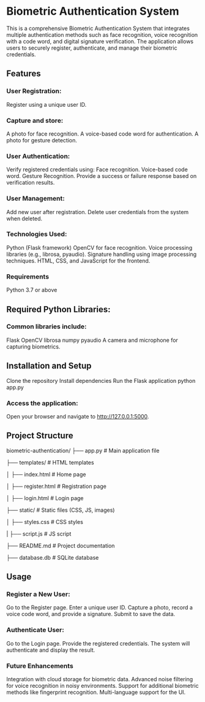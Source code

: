 # Biometric Authentication System

This is a comprehensive Biometric Authentication System that integrates multiple authentication methods such as face recognition, voice recognition with a code word, and digital signature verification. The application allows users to securely register, authenticate, and manage their biometric credentials.

## Features
### User Registration:
Register using a unique user ID.

### Capture and store:
A photo for face recognition.
A voice-based code word for authentication.
A photo for gesture detection.

### User Authentication:
Verify registered credentials using:
Face recognition.
Voice-based code word.
Gesture Recognition.
Provide a success or failure response based on verification results.

### User Management:
Add new user after registration.
Delete user credentials from the system when deleted.

### Technologies Used:
Python (Flask framework)
OpenCV for face recognition.
Voice processing libraries (e.g., librosa, pyaudio).
Signature handling using image processing techniques.
HTML, CSS, and JavaScript for the frontend.

### Requirements
Python 3.7 or above
## Required Python Libraries:

### Common libraries include:
Flask
OpenCV
librosa
numpy
pyaudio
A camera and microphone for capturing biometrics.

## Installation and Setup
Clone the repository
Install dependencies
Run the Flask application python app.py

### Access the application:
Open your browser and navigate to http://127.0.0.1:5000.

## Project Structure
biometric-authentication/
├── app.py                   # Main application file

├── templates/               # HTML templates

│   ├── index.html           # Home page

│   ├── register.html        # Registration page

│   ├── login.html           # Login page

├── static/                  # Static files (CSS, JS, images)

│   ├── styles.css           # CSS styles

|   ├── script.js            # JS script

├── README.md                # Project documentation

├── database.db              # SQLite database

## Usage
### Register a New User:
Go to the Register page.
Enter a unique user ID.
Capture a photo, record a voice code word, and provide a signature.
Submit to save the data.
### Authenticate User:
Go to the Login page.
Provide the registered credentials.
The system will authenticate and display the result.

### Future Enhancements
Integration with cloud storage for biometric data.
Advanced noise filtering for voice recognition in noisy environments.
Support for additional biometric methods like fingerprint recognition.
Multi-language support for the UI.
